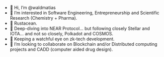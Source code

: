 - 👋 Hi, I’m @waldmatias
- 👀 I’m interested in Software Engineering, Entrepreneurship and Scientific Research (Chemistry + Pharma).
- 🦀 Rustacean.
- 🌱 Deep-diving into NEAR Protocol... but following closely Stellar and IOTA... and not so closely, Polkadot and COSMOS.
- 👀 Keeping a watchful eye on zk-tech development.
- 💞️ I’m looking to collaborate on Blockchain and/or Distributed computing projects and CADD (computer aided drug design). 

<!---
waldmatias/waldmatias is a ✨ special ✨ repository because its `README.md` (this file) appears on your GitHub profile.
You can click the Preview link to take a look at your changes.
--->
